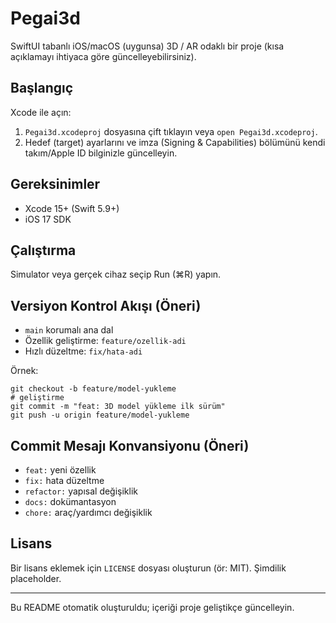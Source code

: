 # Pegai3d

SwiftUI tabanlı iOS/macOS (uygunsa) 3D / AR odaklı bir proje (kısa açıklamayı ihtiyaca göre güncelleyebilirsiniz).

## Başlangıç
Xcode ile açın:

1. `Pegai3d.xcodeproj` dosyasına çift tıklayın veya `open Pegai3d.xcodeproj`.
2. Hedef (target) ayarlarını ve imza (Signing & Capabilities) bölümünü kendi takım/Apple ID bilginizle güncelleyin.

## Gereksinimler
- Xcode 15+ (Swift 5.9+)
- iOS 17 SDK

## Çalıştırma
Simulator veya gerçek cihaz seçip Run (⌘R) yapın.

## Versiyon Kontrol Akışı (Öneri)
- `main` korumalı ana dal
- Özellik geliştirme: `feature/ozellik-adi`
- Hızlı düzeltme: `fix/hata-adi`

Örnek:
```
git checkout -b feature/model-yukleme
# geliştirme
git commit -m "feat: 3D model yükleme ilk sürüm"
git push -u origin feature/model-yukleme
```

## Commit Mesajı Konvansiyonu (Öneri)
- `feat:` yeni özellik
- `fix:` hata düzeltme
- `refactor:` yapısal değişiklik
- `docs:` dokümantasyon
- `chore:` araç/yardımcı değişiklik

## Lisans
Bir lisans eklemek için `LICENSE` dosyası oluşturun (ör: MIT). Şimdilik placeholder.

---
Bu README otomatik oluşturuldu; içeriği proje geliştikçe güncelleyin.
